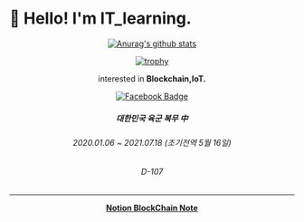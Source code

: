 # :wave: Hello! I'm IT_learning. 
<div align=center>
  
 [![Anurag's github stats](https://github-readme-stats.vercel.app/api?username=ITlearning)](https://github.com/anuraghazra/github-readme-stats)  
 
[![trophy](https://github-profile-trophy.vercel.app/?username=ITlearning)](https://github.com/ryo-ma/github-profile-trophy)
  
  interested in **Blockchain,IoT.**
  
  [![Facebook Badge](https://img.shields.io/badge/facebook-1877f2?style=flat-square&logo=facebook&logoColor=white&link=https://www.facebook.com/ITIBY)](https://www.facebook.com/ITIBY)
  


  ##### 대한민국 육군 복무 中
  ###### 2020.01.06 ~ 2021.07.18 (조기전역 5월 16일)
  ###### D-107
  ****
  **[Notion BlockChain Note](https://www.notion.so/BlockChain-Project-93caff8955794e4aa48fdad791a80b1a)**
  </div>


